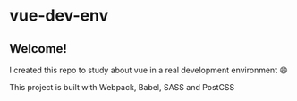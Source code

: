 # vue-dev-env

## Welcome!

I created this repo to study about vue in a real development environment 😄

This project is built with Webpack, Babel, SASS and PostCSS

